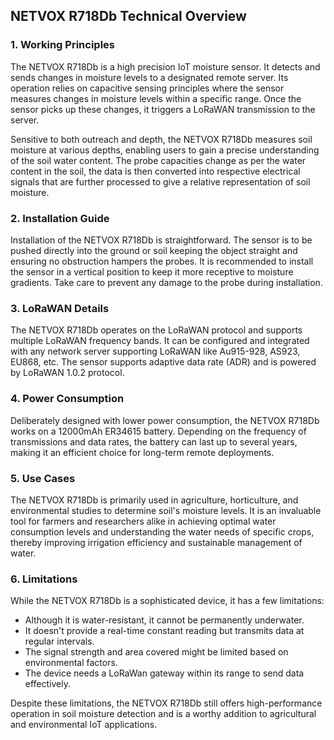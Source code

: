 ## NETVOX R718Db Technical Overview 

### 1. Working Principles
The NETVOX R718Db is a high precision IoT moisture sensor. It detects and sends changes in moisture levels to a designated remote server. Its operation relies on capacitive sensing principles where the sensor measures changes in moisture levels within a specific range. Once the sensor picks up these changes, it triggers a LoRaWAN transmission to the server.

Sensitive to both outreach and depth, the NETVOX R718Db measures soil moisture at various depths, enabling users to gain a precise understanding of the soil water content. The probe capacities change as per the water content in the soil, the data is then converted into respective electrical signals that are further processed to give a relative representation of soil moisture.

### 2. Installation Guide
Installation of the NETVOX R718Db is straightforward. The sensor is to be pushed directly into the ground or soil keeping the object straight and ensuring no obstruction hampers the probes. It is recommended to install the sensor in a vertical position to keep it more receptive to moisture gradients. Take care to prevent any damage to the probe during installation.

### 3. LoRaWAN Details
The NETVOX R718Db operates on the LoRaWAN protocol and supports multiple LoRaWAN frequency bands. It can be configured and integrated with any network server supporting LoRaWAN like Au915-928, AS923, EU868, etc. The sensor supports adaptive data rate (ADR) and is powered by LoRaWAN 1.0.2 protocol. 

### 4. Power Consumption
Deliberately designed with lower power consumption, the NETVOX R718Db works on a 12000mAh ER34615 battery. Depending on the frequency of transmissions and data rates, the battery can last up to several years, making it an efficient choice for long-term remote deployments.

### 5. Use Cases
The NETVOX R718Db is primarily used in agriculture, horticulture, and environmental studies to determine soil's moisture levels. It is an invaluable tool for farmers and researchers alike in achieving optimal water consumption levels and understanding the water needs of specific crops, thereby improving irrigation efficiency and sustainable management of water.

### 6. Limitations
While the NETVOX R718Db is a sophisticated device, it has a few limitations:

   - Although it is water-resistant, it cannot be permanently underwater.
   - It doesn't provide a real-time constant reading but transmits data at regular intervals.
   - The signal strength and area covered might be limited based on environmental factors.
   - The device needs a LoRaWan gateway within its range to send data effectively.

Despite these limitations, the NETVOX R718Db still offers high-performance operation in soil moisture detection and is a worthy addition to agricultural and environmental IoT applications.